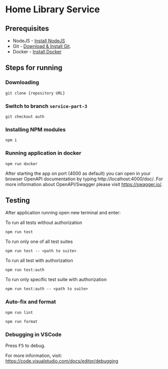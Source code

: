 # Home Library Service

## Prerequisites

- NodeJS - [Install NodeJS](https://nodejs.org/en/)
- Git - [Download & Install Git](https://git-scm.com/downloads).
- Docker - [Install Docker](https://docs.docker.com/engine/install/)

## Steps for running

### Downloading

```
git clone {repository URL}
```

### Switch to branch `service-part-3`

```
git checkout auth
```

### Installing NPM modules

```
npm i
```

### Running application in docker

```
npm run docker
```

After starting the app on port (4000 as default) you can open
in your browser OpenAPI documentation by typing http://localhost:4000/doc/.
For more information about OpenAPI/Swagger please visit https://swagger.io/.

## Testing

After application running open new terminal and enter:

To run all tests without authorization

```
npm run test
```

To run only one of all test suites

```
npm run test -- <path to suite>
```

To run all test with authorization

```
npm run test:auth
```

To run only specific test suite with authorization

```
npm run test:auth -- <path to suite>
```

### Auto-fix and format

```
npm run lint
```

```
npm run format
```

### Debugging in VSCode

Press <kbd>F5</kbd> to debug.

For more information, visit: https://code.visualstudio.com/docs/editor/debugging
